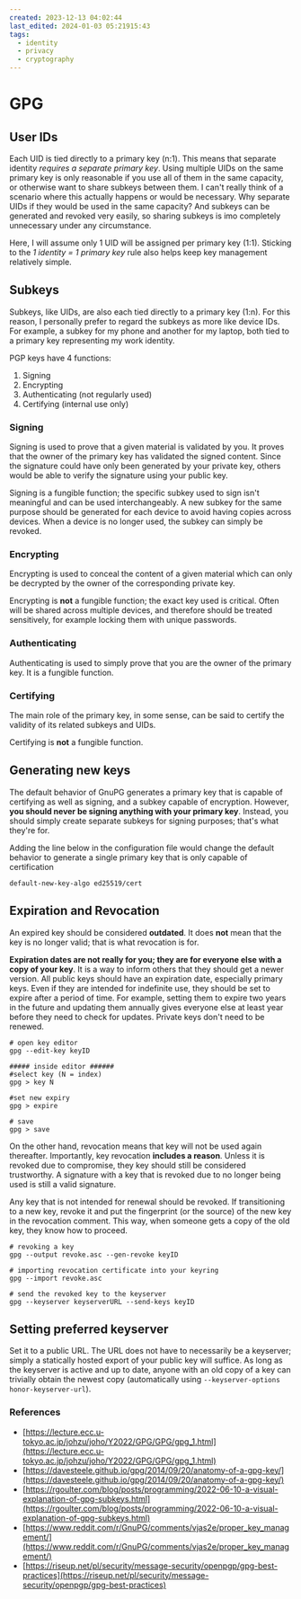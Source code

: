 ```yaml
---
created: 2023-12-13 04:02:44
last_edited: 2024-01-03 05:21915:43
tags:
  - identity
  - privacy
  - cryptography
---
```

# GPG

## User IDs
Each UID is tied directly to a primary key (n:1). This means that separate identity *requires a separate primary key*. Using multiple UIDs on the same primary key is only reasonable if you use all of them in the same capacity, or otherwise want to share subkeys between them. I can't really think of a scenario where this actually happens or would be necessary. Why separate UIDs if they would be used in the same capacity? And subkeys can be generated and revoked very easily, so sharing subkeys is imo completely unnecessary under any circumstance.

Here, I will assume only 1 UID will be assigned per primary key (1:1). Sticking to the *1 identity = 1 primary key* rule also helps keep key management relatively simple.

## Subkeys
Subkeys, like UIDs, are also each tied directly to a primary key (1:n). For this reason, I personally prefer to regard the subkeys as more like device IDs. For example, a subkey for my phone and another for my laptop, both tied to a primary key representing my work identity.

PGP keys have 4 functions:
1. Signing
2. Encrypting
3. Authenticating (not regularly used)
4. Certifying (internal use only)

### Signing
Signing is used to prove that a given material is validated by you. It proves that the owner of the primary key has validated the signed content. Since the signature could have only been generated by your private key, others would be able to verify the signature using your public key.

Signing is a fungible function; the specific subkey used to sign isn't meaningful and can be used interchangeably. A new subkey for the same purpose should be generated for each device to avoid having copies across devices. When a device is no longer used, the subkey can simply be revoked.
### Encrypting
Encrypting is used to conceal the content of a given material which can only be decrypted by the owner of the corresponding private key.

Encrypting is **not** a fungible function; the exact key used is critical. Often will be shared across multiple devices, and therefore should be treated sensitively, for example locking them with unique passwords.
### Authenticating
Authenticating is used to simply prove that you are the owner of the primary key. It is a fungible function.
### Certifying

The main role of the primary key, in some sense, can be said to certify the validity of its related subkeys and UIDs.

Certifying is **not** a fungible function.


## Generating new keys
The default behavior of GnuPG generates a primary key that is capable of certifying as well as signing, and a subkey capable of encryption. However, **you should never be signing anything with your primary key**. Instead, you should simply create separate subkeys for signing purposes; that's what they're for.

Adding the line below in the configuration file would change the default behavior to generate a single primary key that is only capable of certification
```
default-new-key-algo ed25519/cert
```

## Expiration and Revocation
An expired key should be considered **outdated**. It does **not** mean that the key is no longer valid; that is what revocation is for.

**Expiration dates are not really for you; they are for everyone else with a copy of your key**. It is a way to inform others that they should get a newer version. All public keys should have an expiration date, especially primary keys. Even if they are intended for indefinite use, they should be set to expire after a period of time. For example, setting them to expire two years in the future and updating them annually gives everyone else at least year before they need to check for updates. Private keys don't need to be renewed.

```
# open key editor
gpg --edit-key keyID

##### inside editor ######
#select key (N = index)
gpg > key N

#set new expiry
gpg > expire

# save
gpg > save

```

On the other hand, revocation means that key will not be used again thereafter. Importantly, key revocation **includes a reason**. Unless it is revoked due to compromise, they key should still be considered trustworthy. A signature with a key that is revoked due to no longer being used is still a valid signature.

Any key that is not intended for renewal should be revoked. If transitioning to a new key, revoke it and put the fingerprint (or the source) of the new key in the revocation comment. This way, when someone gets a copy of the old key, they know how to proceed.

```
# revoking a key
gpg --output revoke.asc --gen-revoke keyID

# importing revocation certificate into your keyring
gpg --import revoke.asc

# send the revoked key to the keyserver
gpg --keyserver keyserverURL --send-keys keyID
```

## Setting preferred keyserver
Set it to a public URL. The URL does not have to necessarily be a keyserver; simply a statically hosted export of your public key will suffice. As long as the keyserver is active and up to date, anyone with an old copy of a key can trivially obtain the newest copy (automatically using `--keyserver-options honor-keyserver-url`).

### References
- [https://lecture.ecc.u-tokyo.ac.jp/johzu/joho/Y2022/GPG/GPG/gpg_1.html](https://lecture.ecc.u-tokyo.ac.jp/johzu/joho/Y2022/GPG/GPG/gpg_1.html)
- [https://davesteele.github.io/gpg/2014/09/20/anatomy-of-a-gpg-key/](https://davesteele.github.io/gpg/2014/09/20/anatomy-of-a-gpg-key/)
- [https://rgoulter.com/blog/posts/programming/2022-06-10-a-visual-explanation-of-gpg-subkeys.html](https://rgoulter.com/blog/posts/programming/2022-06-10-a-visual-explanation-of-gpg-subkeys.html)
- [https://www.reddit.com/r/GnuPG/comments/vjas2e/proper_key_management/](https://www.reddit.com/r/GnuPG/comments/vjas2e/proper_key_management/)
- [https://riseup.net/pl/security/message-security/openpgp/gpg-best-practices](https://riseup.net/pl/security/message-security/openpgp/gpg-best-practices)

